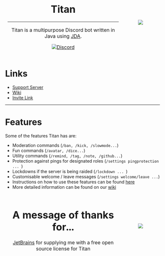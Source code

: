 <table>
<thead>
  <tr>
    <td align="center" width="75%">
            
# Titan
---
Titan is a multipurpose Discord bot written in Java using [JDA](https://github.com/DV8FromTheWorld/JDA).
      
[![Discord](https://img.shields.io/discord/881930212391157793?color=%23DC1403&label=Discord&logoColor=%23000000&style=for-the-badge)](https://discord.gg/4ueXW4fwrR)
    </td>
    <td align="center" width="25%">
      <img src="https://i.anutley.me/static/TitanLogo.png"></img>
    </td>
  </tr>
</thead>
</table>

# Links

* [Support Server](https://discord.gg/4ueXW4fwrR)
* [Wiki](https://titan.anutley.me)
* [Invite Link ](https://discord.com/api/oauth2/authorize?client_id=853225073023909918&permissions=261993005047&scope=bot%20applications.commands)

---
# Features

Some of the features Titan has are:

* Moderation commands   (`/ban, /kick, /slowmode...`)
* Fun commands  (`/avatar, /dice...`)
* Utility commands  (`/remind, /tag, /note, /github...`)
* Protection against pings for designated roles   (`/settings pingprotection ... `)
* Lockdowns if the server is being raided   (`/lockdown ... `)
* Customisable welcome / leave messages   (`/settings welcome/leave ...`)
* Instructions on how to use these features can be found [here](https://titan.anutley.me/setup/)
* More detailed information can be found on our [wiki](https://titan.anutley.me)

<table>
<thead>
  <tr>
    <td align="center" width="75%">

# A message of thanks for...
      
[JetBrains](https://jb.gg/OpenSource) for supplying me with a free open source license for Titan
    </td>
    <td align="center" width="25%">
      <img src="https://resources.jetbrains.com/storage/products/company/brand/logos/jb_beam.png"></img>
    </td>
  </tr>
</thead>
</table>

